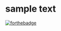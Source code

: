 # sample text
[![forthebadge](https://forthebadge.com/images/badges/works-on-my-machine.svg)](https://forthebadge.com)
